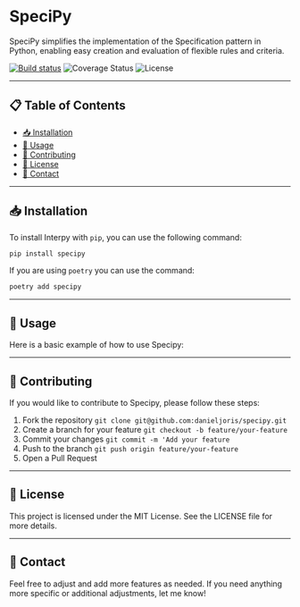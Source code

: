 # SpeciPy
SpeciPy simplifies the implementation of the Specification pattern in Python, enabling easy creation and evaluation of flexible rules and criteria.

[![Build status](https://github.com/danieljoris/specipy/actions/workflows/ci.yml/badge.svg?branch=main)](https://github.com/danieljoris/specipy/actions/workflows/ci.yml)
![Coverage Status](https://img.shields.io/codecov/c/github/danieljoris/specipy)
![License](https://img.shields.io/github/license/danieljoris/specipy)

---

## 📋 Table of Contents

- [📥 Installation](#-installation)
- [🚀 Usage](#-usage)
- [🤝 Contributing](#-contributing)
- [📜 License](#-license)
- [📧 Contact](#-contact)

---

## 📥 Installation

To install Interpy with `pip`, you can use the following command:

```bash
pip install specipy
```
If you are using `poetry` you can use the command:

```bash
poetry add specipy
```

---

## 🚀 Usage

Here is a basic example of how to use Specipy:



---


## 🤝 Contributing
If you would like to contribute to Specipy, please follow these steps:

1. Fork the repository
    `git clone git@github.com:danieljoris/specipy.git`
2. Create a branch for your feature 
    `git checkout -b feature/your-feature`
3. Commit your changes 
    `git commit -m 'Add your feature`
4. Push to the branch 
    `git push origin feature/your-feature`
5. Open a Pull Request

---

## 📜 License
This project is licensed under the MIT License. See the LICENSE file for more details.

---

## 📧 Contact

Feel free to adjust and add more features as needed. If you need anything more specific or additional adjustments, let me know!
